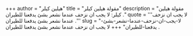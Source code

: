 +++
author = "هيلين كيلر"
title = "مقولة هيلين كيلر"
description = "مقولة هيلين كيلر: لا يجب ان نزحف عندما نشعر بشئ يدفعنا للطيران ."
quote = '''لا يجب ان نزحف عندما نشعر بشئ يدفعنا للطيران .'''
slug = "لا-يجب-ان-نزحف-عندما-نشعر-بشئ-يدفعنا-للطيران"
+++
لا يجب ان نزحف عندما نشعر بشئ يدفعنا للطيران .

